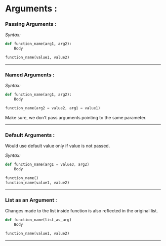 # **Arguments :**  

### **Passing Arguments :**  

*Syntax:*
```python 
def function_name(arg1, arg2):
    Body

function_name(value1, value2)
```
___


### **Named Arguments :**  

*Syntax:*
```python 
def function_name(arg1, arg2):
    Body

function_name(arg2 = value2, arg1 = value1)
```
Make sure, we don't pass arguments pointing to the same parameter.  

___


### **Default Arguments :** 

  
Would use default value only if value is not passed.

*Syntax:*  
```python  
def function_name(arg1 = value3, arg2)
    Body

function_name()
function_name(value1, value2)
```

___

### **List as an Argument :**  

Changes made to the list inside function is also reflected in the original list.  

```python  
def function_name(list_as_arg)
    Body

function_name(value1, value2)
```
___